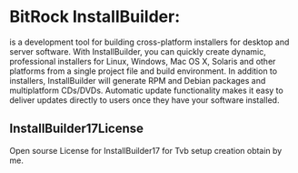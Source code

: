 # BitRock InstallBuilder:
is a development tool for building cross-platform installers for desktop and server software. With InstallBuilder, you can quickly create dynamic, professional installers for Linux, Windows, Mac OS X, Solaris and other platforms from a single project file and build environment. In addition to installers, InstallBuilder will generate RPM and Debian packages and multiplatform CDs/DVDs. Automatic update functionality makes it easy to deliver updates directly to users once they have your software installed.
## InstallBuilder17License
Open sourse License for InstallBuilder17 for Tvb setup creation obtain by me.

